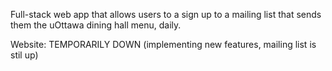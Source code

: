 Full-stack web app that allows users to a sign up to a mailing list that sends them the uOttawa dining hall menu, daily.

Website: TEMPORARILY DOWN (implementing new features, mailing list is stil up)
